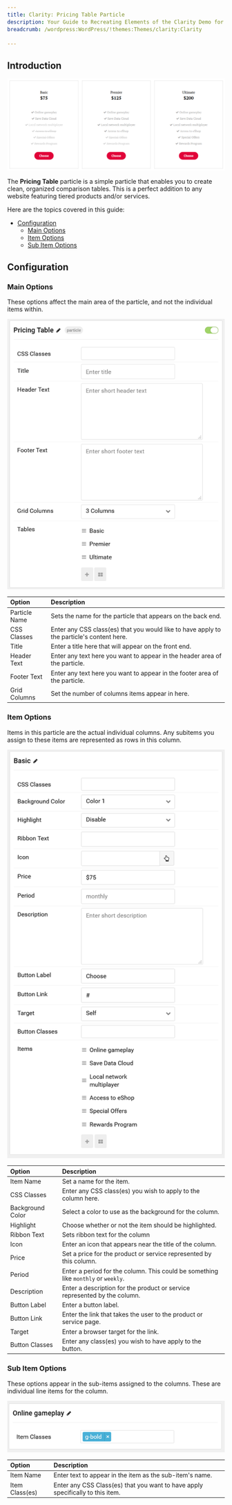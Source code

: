 ```yaml
---
title: Clarity: Pricing Table Particle
description: Your Guide to Recreating Elements of the Clarity Demo for WordPress
breadcrumb: /wordpress:WordPress/!themes:Themes/clarity:Clarity

---
```


## Introduction

![](assets/particle_pricing1.png)

The **Pricing Table** particle is a simple particle that enables you to create clean, organized comparison tables. This is a perfect addition to any website featuring tiered products and/or services.

Here are the topics covered in this guide:

* [Configuration](#configuration)
    - [Main Options](#main-options)
    - [Item Options](#item-options)
    - [Sub Item Options](#sub-item-options)

## Configuration

### Main Options

These options affect the main area of the particle, and not the individual items within.

![](assets/particle_pricing2.png)

| Option        | Description                                                                               |
| :-----        | :-----                                                                                    |
| Particle Name | Sets the name for the particle that appears on the back end.                              |
| CSS Classes   | Enter any CSS class(es) that you would like to have apply to the particle's content here. |
| Title         | Enter a title here that will appear on the front end.                                     |
| Header Text   | Enter any text here you want to appear in the header area of the particle.                |
| Footer Text   | Enter any text here you want to appear in the footer area of the particle.                |
| Grid Columns  | Set the number of columns items appear in here.                                           |


### Item Options

Items in this particle are the actual individual columns. Any subitems you assign to these items are represented as rows in this column.

![](assets/particle_pricing3.png)

| Option           | Description                                                                        |
| :-----           | :-----                                                                             |
| Item Name        | Set a name for the item.                                                           |
| CSS Classes      | Enter any CSS class(es) you wish to apply to the column here.                      |
| Background Color | Select a color to use as the background for the column.                            |
| Highlight        | Choose whether or not the item should be highlighted.                              |
| Ribbon Text      | Sets ribbon text for the column                                                    |
| Icon             | Enter an icon that appears near the title of the column.                           |
| Price            | Set a price for the product or service represented by this column.                 |
| Period           | Enter a period for the column. This could be something like `monthly` or `weekly`. |
| Description      | Enter a description for the product or service represented by the column.          |
| Button Label     | Enter a button label.                                                              |
| Button Link      | Enter the link that takes the user to the product or service page.                 |
| Target           | Enter a browser target for the link.                                               |
| Button Classes   | Enter any class(es) you wish to have apply to the button.                          |

### Sub Item Options

These options appear in the sub-items assigned to the columns. These are individual line items for the column.

![](assets/particle_pricing4.png)

| Option         | Description                                                                    |
| :-----         | :-----                                                                         |
| Item Name      | Enter text to appear in the item as the sub-item's name.                       |
| Item Class(es) | Enter any CSS Class(es) that you want to have apply specifically to this item. |

